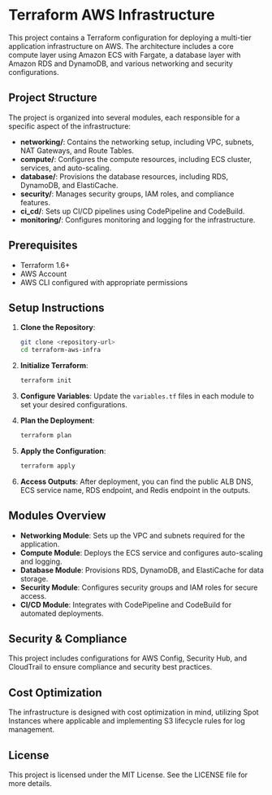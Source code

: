 # Terraform AWS Infrastructure

This project contains a Terraform configuration for deploying a multi-tier application infrastructure on AWS. The architecture includes a core compute layer using Amazon ECS with Fargate, a database layer with Amazon RDS and DynamoDB, and various networking and security configurations.

## Project Structure

The project is organized into several modules, each responsible for a specific aspect of the infrastructure:

- **networking/**: Contains the networking setup, including VPC, subnets, NAT Gateways, and Route Tables.
- **compute/**: Configures the compute resources, including ECS cluster, services, and auto-scaling.
- **database/**: Provisions the database resources, including RDS, DynamoDB, and ElastiCache.
- **security/**: Manages security groups, IAM roles, and compliance features.
- **ci_cd/**: Sets up CI/CD pipelines using CodePipeline and CodeBuild.
- **monitoring/**: Configures monitoring and logging for the infrastructure.

## Prerequisites

- Terraform 1.6+
- AWS Account
- AWS CLI configured with appropriate permissions

## Setup Instructions

1. **Clone the Repository**:
   ```bash
   git clone <repository-url>
   cd terraform-aws-infra
   ```

2. **Initialize Terraform**:
   ```bash
   terraform init
   ```

3. **Configure Variables**:
   Update the `variables.tf` files in each module to set your desired configurations.

4. **Plan the Deployment**:
   ```bash
   terraform plan
   ```

5. **Apply the Configuration**:
   ```bash
   terraform apply
   ```

6. **Access Outputs**:
   After deployment, you can find the public ALB DNS, ECS service name, RDS endpoint, and Redis endpoint in the outputs.

## Modules Overview

- **Networking Module**: Sets up the VPC and subnets required for the application.
- **Compute Module**: Deploys the ECS service and configures auto-scaling and logging.
- **Database Module**: Provisions RDS, DynamoDB, and ElastiCache for data storage.
- **Security Module**: Configures security groups and IAM roles for secure access.
- **CI/CD Module**: Integrates with CodePipeline and CodeBuild for automated deployments.

## Security & Compliance

This project includes configurations for AWS Config, Security Hub, and CloudTrail to ensure compliance and security best practices.

## Cost Optimization

The infrastructure is designed with cost optimization in mind, utilizing Spot Instances where applicable and implementing S3 lifecycle rules for log management.

## License

This project is licensed under the MIT License. See the LICENSE file for more details.
